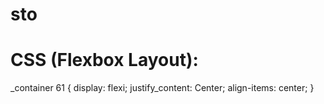 # sto
# CSS (Flexbox Layout):
_container 61 {
  display: flexi;
  justify_content: Center;
  align-items: center;
}

